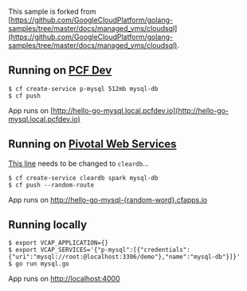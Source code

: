This sample is forked from [https://github.com/GoogleCloudPlatform/golang-samples/tree/master/docs/managed_vms/cloudsql](https://github.com/GoogleCloudPlatform/golang-samples/tree/master/docs/managed_vms/cloudsql).

## Running on [PCF Dev](https://docs.pivotal.io/pcf-dev)

``` console
$ cf create-service p-mysql 512mb mysql-db
$ cf push
```

App runs on [http://hello-go-mysql.local.pcfdev.io](http://hello-go-mysql.local.pcfdev.io)

## Running on [Pivotal Web Services](https://run.pivotal.io)

[This line](https://github.com/making/cf-golang-samples/blob/master/mysql-simplejson/mysql.go#L60) needs to be changed to `cleardb`...

``` console
$ cf create-service cleardb spark mysql-db
$ cf push --random-route
```
App runs on [http://hello-go-mysql-{random-word}.cfapps.io](http://hello-go-mysql-{random-word}.cfapps.io)

## Running locally

```
$ export VCAP_APPLICATION={}
$ export VCAP_SERVICES='{"p-mysql":[{"credentials":{"uri":"mysql://root:@localhost:3306/demo"},"name":"mysql-db"}]}'
$ go run mysql.go
```

App runs on [http://localhost:4000](http://localhost:4000)
